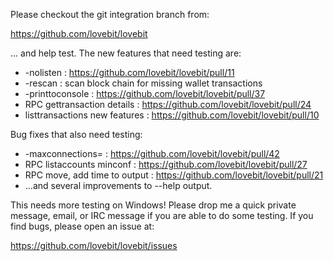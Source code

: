 Please checkout the git integration branch from:

https://github.com/lovebit/lovebit

... and help test.  The new features that need testing are:

* -nolisten : https://github.com/lovebit/lovebit/pull/11
* -rescan : scan block chain for missing wallet transactions
* -printtoconsole : https://github.com/lovebit/lovebit/pull/37
* RPC gettransaction details : https://github.com/lovebit/lovebit/pull/24
* listtransactions new features : https://github.com/lovebit/lovebit/pull/10

Bug fixes that also need testing:

* -maxconnections= : https://github.com/lovebit/lovebit/pull/42
* RPC listaccounts minconf : https://github.com/lovebit/lovebit/pull/27
* RPC move, add time to output : https://github.com/lovebit/lovebit/pull/21
* ...and several improvements to --help output.

This needs more testing on Windows!  Please drop me a quick private message, email, or IRC message if you are able to do some testing.  If you find bugs, please open an issue at:

https://github.com/lovebit/lovebit/issues
